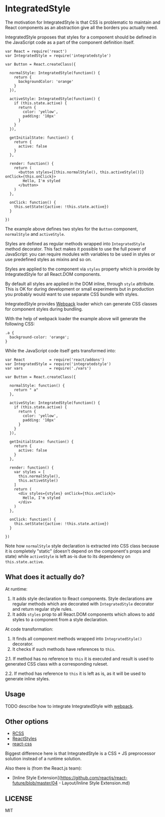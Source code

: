 IntegratedStyle
===============

The motivation for IntegratedStyle is that CSS is problematic to maintain and
React components as an abstraction give all the borders you actually need.

IntegratedStyle proposes that styles for a component should be defined in the
JavaScript code as a part of the component definition itself.

```
var React = require('react')
var IntegratedStyle = require('integratedstyle')

var Button = React.createClass({

  normalStyle: IntegratedStyle(function() {
    return {
      backgroundColor: 'orange'
    }
  }),

  activeStyle: IntegratedStyle(function() {
    if (this.state.active) {
      return {
        color: 'yellow',
        padding: '10px'
      }
    }
  }),

  getInitialState: function() {
    return {
      active: false
    }
  },

  render: function() {
    return (
      <button styles={[this.normalStyle(), this.activeStyle()]} onClick={this.onClick}>
        Hello, I'm styled
      </button>
    )
  },

  onClick: function() {
    this.setState({active: !this.state.active})
  }

})
```

The example above defines two styles for the `Button` component, `normalStyle`
and `activeStyle`.

Styles are defined as regular methods wrapped into `IntegratedStyle` method
decorator. This fact makes it possible to use the full power of JavaScript: you
can require modules with variables to be used in styles or use predefined styles
as mixins and so on.

Styles are applied to the component via `styles` property which is provide by
IntegratedStyle for all React.DOM components.

By default all styles are applied in the DOM inline, through `style` attribute.
This is OK for during development or small experiments but in production you
probably would want to use separate CSS bundle with styles.

IntegratedStyle provides [Webpack][] loader which can generate CSS classes for
component styles during bundling.

With the help of webpack loader the example above will generate the following
CSS:

```
.a {
  background-color: 'orange';
}
```

While the JavaScript code itself gets transformed into:

```
var React           = require('react/addons')
var IntegratedStyle = require('integratedstyle')
var vars            = require('./vars')

var Button = React.createClass({

  normalStyle: function() {
    return " a"
  },

  activeStyle: IntegratedStyle(function() {
    if (this.state.active) {
      return {
        color: 'yellow',
        padding: '10px'
      }
    }
  }),

  getInitialState: function() {
    return {
      active: false
    }
  },

  render: function() {
    var styles = [
      this.normalStyle(),
      this.activeStyle()
    ]
    return (
      <div styles={styles} onClick={this.onClick}>
        Hello, I'm styled
      </div>
    )
  },

  onClick: function() {
    this.setState({active: !this.state.active})
  }

})
```

Note how `normalStyle` style declaration is extracted into CSS class because it
is completely "static" (doesn't depend on the component's props and state) while
`activeStyle` is left as-is due to its dependency on `this.state.active`.

What does it actually do?
-------------------------

At runtime:

1. It adds style declaration to React components. Style declarations are regular
   methods which are decorated with `IntegratedStyle` decorator and return
   regular style rules.
2. It adds `styles` prop to all React.DOM components which allows to add styles
   to a component from a style declaration.

At code transformation:

1. It finds all component methods wrapped into `IntegratedStyle()` decorator.
2. It checks if such methods have references to `this`.

  2.1. If method has no reference to `this` it is executed and result is used to
       generated CSS class with a corresponding ruleset.

  2.2. If method has reference to `this` it is left as is, as it will be used to
       generate inline styles.

Usage
-----

TODO describe how to integrate IntegratedStyle with [webpack][].

Other options
-------------

- [RCSS](https://github.com/chenglou/rcss)
- [ReactStyles](https://github.com/hedgerwang/react-styles)
- [react-css](https://github.com/elierotenberg/react-css)

Biggest difference here is that IntegratedStyle is a CSS + JS preprocessor
solution instead of a runtime solution.

Also there is (from the React.js team):

- [Inline Style Extension](https://github.com/reactjs/react-future/blob/master/04 - Layout/Inline Style Extension.md)

LICENSE
-------

MIT

[React.js]: http://github.com/facebook/react
[recast]: http://github.com/benjamn/recast
[Webpack]: https://webpack.github.io

